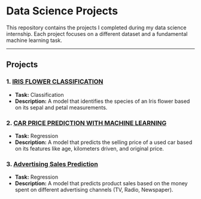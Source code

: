 # Data Science Projects

This repository contains the projects I completed during my data science internship. Each project focuses on a different dataset and a fundamental machine learning task.

---

## **Projects**

### 1. [IRIS FLOWER CLASSIFICATION](./Iris-Flower-Classification/)
* **Task:** Classification
* **Description:** A model that identifies the species of an Iris flower based on its sepal and petal measurements.

### 2. [CAR PRICE PREDICTION WITH MACHINE LEARNING](./Car-Price-Prediction/)
* **Task:** Regression
* **Description:** A model that predicts the selling price of a used car based on its features like age, kilometers driven, and original price.

### 3. [Advertising Sales Prediction](./Advertising-Sales-Prediction/)
* **Task:** Regression
* **Description:** A model that predicts product sales based on the money spent on different advertising channels (TV, Radio, Newspaper).
